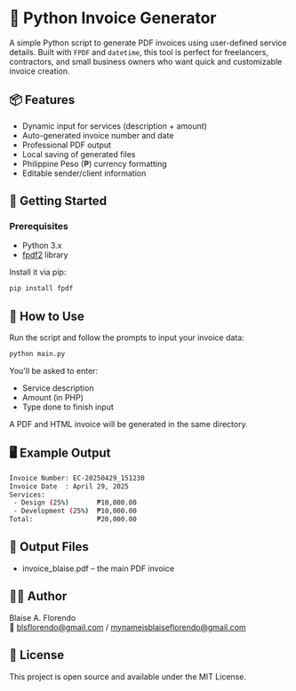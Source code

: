 # 🧾 Python Invoice Generator

A simple Python script to generate PDF invoices using user-defined service details. Built with `FPDF` and `datetime`, this tool is perfect for freelancers, contractors, and small business owners who want quick and customizable invoice creation.

## 📦 Features

- Dynamic input for services (description + amount)
- Auto-generated invoice number and date
- Professional PDF output
- Local saving of generated files
- Philippine Peso (₱) currency formatting
- Editable sender/client information

## 🚀 Getting Started

### Prerequisites

- Python 3.x
- [fpdf2](https://pypi.org/project/fpdf/) library

Install it via pip:

```bash
pip install fpdf
```

## 🔧 How to Use

Run the script and follow the prompts to input your invoice data:
```bash
python main.py
```

You'll be asked to enter:
- Service description
- Amount (in PHP)
- Type done to finish input

A PDF and HTML invoice will be generated in the same directory.

## 🖥 Example Output
```bash
Invoice Number: EC-20250429_151230
Invoice Date  : April 29, 2025
Services:
 - Design (25%)       ₱10,000.00
 - Development (25%)  ₱10,000.00
Total:                ₱20,000.00
```

## 📂 Output Files
- invoice_blaise.pdf – the main PDF invoice

## 🧑‍💻 Author<br>
Blaise A. Florendo<br>
📧 blsflorendo@gmail.com / mynameisblaiseflorendo@gmail.com

## 📃 License
This project is open source and available under the MIT License.
